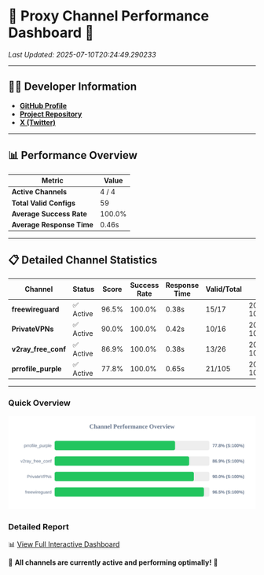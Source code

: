 # 🌟 Proxy Channel Performance Dashboard 🌟

_Last Updated: 2025-07-10T20:24:49.290233_

---

## 👩‍💻 Developer Information

- **[GitHub Profile](https://github.com/4n0nymou3)**  
- **[Project Repository](https://github.com/4n0nymou3/multi-proxy-config-fetcher)**  
- **[X (Twitter)](https://x.com/4n0nymou3)**  

---

## 📊 Performance Overview

| Metric                | Value       |
|-----------------------|-------------|
| **Active Channels**   | 4 / 4       |
| **Total Valid Configs** | 59          |
| **Average Success Rate** | 100.0%      |
| **Average Response Time** | 0.46s       |

---

## 📋 Detailed Channel Statistics

| Channel          | Status     | Score  | Success Rate | Response Time | Valid/Total | Last Success               |
|------------------|------------|--------|--------------|---------------|-------------|----------------------------|
| **freewireguard**  | ✅ Active  | 96.5%  | 100.0% | 0.38s         | 15/17       | 2025-07-10T20:24:49.288487 |
| **PrivateVPNs**  | ✅ Active  | 90.0%  | 100.0% | 0.42s         | 10/16       | 2025-07-10T20:24:48.882920 |
| **v2ray_free_conf**  | ✅ Active  | 86.9%  | 100.0% | 0.38s         | 13/26       | 2025-07-10T20:24:48.417484 |
| **prrofile_purple**  | ✅ Active  | 77.8%  | 100.0% | 0.65s         | 21/105       | 2025-07-10T20:24:47.975771 |

---

### Quick Overview
<div align="center">
  <a href="https://raw.githubusercontent.com/nullluser/NullRepo/refs/heads/main/assets/channel_stats_chart.svg">
    <img src="https://raw.githubusercontent.com/nullluser/NullRepo/refs/heads/main/assets/channel_stats_chart.svg" alt="Source Performance Statistics" width="800">
  </a>
</div>

### Detailed Report
📊 [View Full Interactive Dashboard](https://htmlpreview.github.io/?https://github.com/nullluser/NullRepo/blob/main/assets/performance_report.html)

🎉 **All channels are currently active and performing optimally!** 🎉

